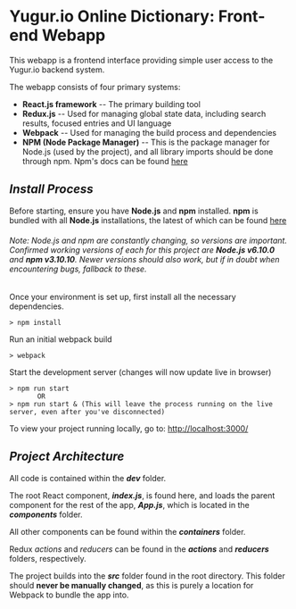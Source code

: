 # **Yugur.io Online Dictionary: Front-end Webapp**

This webapp is a frontend interface providing simple user access to the Yugur.io backend system.

The webapp consists of four primary systems: 
* **React.js framework** -- The primary building tool
* **Redux.js** -- Used for managing global state data, including search results, focused entries and UI language
* **Webpack** -- Used for managing the build process and dependencies
* **NPM (Node Package Manager)** -- This is the package manager for Node.js (used by the project), and all library imports should be done through npm. 
Npm's docs can be found [here](https://docs.npmjs.com/)

## *Install Process*
Before starting, ensure you have **Node.js** and **npm** installed. **npm** is bundled with all **Node.js** installations, the latest of which can be found [here](https://nodejs.org/en/)

###### *Note: Node.js and npm are constantly changing, so versions are important. Confirmed working versions of each for this project are __Node.js v6.10.0__ and __npm v3.10.10__. Newer versions should also work, but if in doubt when encountering bugs, fallback to these.*


Once your environment is set up, first install all the necessary dependencies.
```
> npm install
```

Run an initial webpack build
```
> webpack
```

Start the development server (changes will now update live in browser)
```
> npm run start
       OR
> npm run start & (This will leave the process running on the live server, even after you've disconnected)
```

To view your project running locally, go to: [http://localhost:3000/](http://localhost:3000/)

## *Project Architecture*

All code is contained within the ***dev*** folder. 

The root React component, ***index.js***, is found here, and loads the parent component for the rest of the app, ***App.js***, which is located in the ***components*** folder.

All other components can be found within the ***containers*** folder.

Redux *actions* and *reducers* can be found in the ***actions*** and ***reducers*** folders, respectively.

The project builds into the ***src*** folder found in the root directory. This folder should **never be manually changed**, as this is purely a location for Webpack to bundle the app into.

